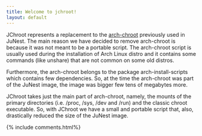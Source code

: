 ```yaml
---
title: Welcome to jchroot!
layout: default
---
```


JChroot represents a replacement to the
[arch-chroot](https://wiki.archlinux.org/index.php/Chroot) previously
used in JuNest.
The main reason we have decided to remove arch-chroot is because it was not
meant to be a portable script. The arch-chroot script is usually used during
the installation of Arch Linux distro and it contains some commands
(like unshare) that are not common on some old distros.
<!--more-->

Furthermore, the arch-chroot belongs to the package arch-install-scripts which
contains few dependencies. So, at the time the arch-chroot was part of the
JuNest image, the image was bigger few tens of megabytes more.

JChroot takes just the main part of arch-chroot, namely, the mounts
of the primary directories (i.e. /proc, /sys, /dev and /run) and the classic
chroot executable. So, with JChroot we have a small and portable script that,
also, drastically reduced the size of the JuNest image.

{% include comments.html%}
